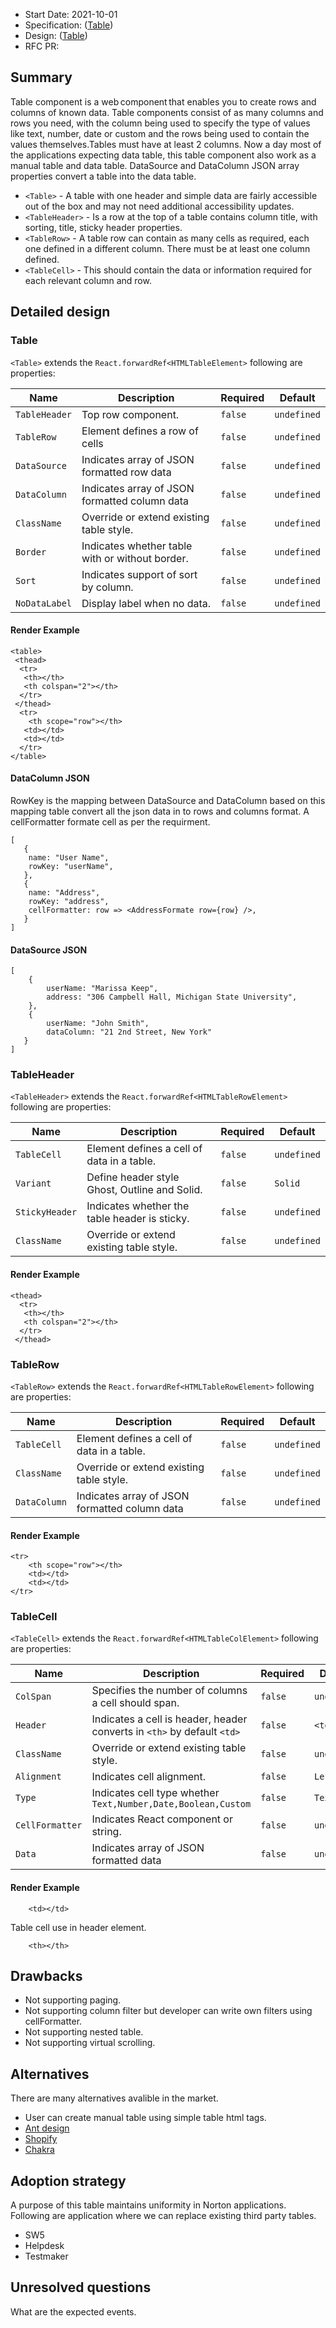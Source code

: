 - Start Date: 2021-10-01
- Specification: ([Table](<https://wwnorton1.sharepoint.com/:w:/g/DP/products_and_projects/nds/EUXxmi6yZvBLiSLZLKo7M2cBuFiWRXtQ_lM1_OW0Smm5mQ?e=nutOb4>))
- Design: ([Table](https://app.zeplin.io/project/5d66e28439bbe3139aa846ad/screen/6148d737ee5b5557ca49792c))
- RFC PR:

## Summary

Table component is a web component that enables you to create rows and columns of known data. Table components consist of as many columns and rows you need, with the column being used to specify the type of values like text, number, date or custom and the rows being used to contain the values themselves.Tables must have at least 2 columns. Now a day most of the applications expecting data table, this table component also work as a manual table and data table. DataSource and DataColumn JSON array properties convert a table into the data table.

- `<Table>`        - A table with one header and simple data are fairly accessible out of the box and may not need additional accessibility updates.
- `<TableHeader>`  - Is a row at the top of a table contains column title, with sorting, title, sticky header properties.
- `<TableRow>`     - A table row can contain as many cells as required, each one defined in a different column. There must be at least one column defined.
- `<TableCell>`    - This should contain the data or information required for each relevant column and row.

## Detailed design

### Table

`<Table>` extends the `React.forwardRef<HTMLTableElement>` following are properties:

| Name     | Description                              | Required | Default     |
| -------- | ---------------------------------------- | -------- | ----------- |
| `TableHeader` | Top row component. | `false`  | `undefined` |
| `TableRow` | Element defines a row of cells | `false`  | `undefined` |
| `DataSource` | Indicates array of JSON formatted row data | `false`  | `undefined` |
| `DataColumn` | Indicates array of JSON formatted column data | `false`  | `undefined` |
| `ClassName` | Override or extend existing table style.  | `false`  | `undefined` |
| `Border` | Indicates whether table with or without border. | `false`  | `undefined` |
| `Sort` | Indicates support of sort by column. | `false`  | `undefined` |
| `NoDataLabel` | Display label when no data. | `false`  | `undefined` |

#### Render Example

```
<table>  
 <thead>    
  <tr>      
   <th></th>      
   <th colspan="2"></th>    
  </tr>  
 </thead>  
  <tr>   
    <th scope="row"></th>    
   <td></td>    
   <td></td>  
  </tr>
</table>
```

#### DataColumn JSON

RowKey is the mapping between DataSource and DataColumn based on this mapping table convert all the json data in to rows and columns format. A cellFormatter formate cell as per the requirment.

```
[
   {
    name: "User Name",
    rowKey: "userName",
   },
   {
    name: "Address",
    rowKey: "address",
    cellFormatter: row => <AddressFormate row={row} />,
   }
]
```

#### DataSource JSON

```
[
    {
        userName: "Marissa Keep",
        address: "306 Campbell Hall, Michigan State University",
    },
    {
        userName: "John Smith",
        dataColumn: "21 2nd Street, New York"
   }
]
```

### TableHeader

`<TableHeader>` extends the `React.forwardRef<HTMLTableRowElement>` following are properties:

| Name     | Description                              | Required | Default     |
| -------- | ---------------------------------------- | -------- | ----------- |
| `TableCell` | Element defines a cell of data in a table. | `false`  | `undefined` |
| `Variant` | Define header style Ghost, Outline and Solid. | `false`  | `Solid` |
| `StickyHeader` | Indicates whether the table header is sticky. | `false`  | `undefined` |
| `ClassName` | Override or extend existing table style. | `false`  | `undefined` |

#### Render Example

```
<thead>    
  <tr>      
   <th></th>      
   <th colspan="2"></th>    
  </tr>  
 </thead>  
```

### TableRow

`<TableRow>` extends the `React.forwardRef<HTMLTableRowElement>` following are properties:

| Name     | Description                              | Required | Default     |
| -------- | ---------------------------------------- | -------- | ----------- |
| `TableCell` | Element defines a cell of data in a table. | `false`  | `undefined` |
| `ClassName` | Override or extend existing table style. | `false`  | `undefined` |
| `DataColumn` | Indicates array of JSON formatted column data | `false`  | `undefined` |

#### Render Example

```
<tr>   
    <th scope="row"></th>    
    <td></td>    
    <td></td>  
</tr>
```

### TableCell

`<TableCell>` extends the `React.forwardRef<HTMLTableColElement>` following are properties:

| Name     | Description                              | Required | Default     |
| -------- | ---------------------------------------- | -------- | ----------- |
| `ColSpan` | Specifies the number of columns a cell should span. | `false`  | `undefined` |
| `Header` | Indicates a cell is header, header converts in `<th>` by default `<td>` | `false`  | `<td>` |
| `ClassName` | Override or extend existing table style. | `false`  | `undefined` |
| `Alignment` | Indicates cell alignment. | `false`  | `Left` |
| `Type` | Indicates cell type whether `Text,Number,Date,Boolean,Custom` | `false`  | `Text`  |
| `CellFormatter` | Indicates React component or string. | `false`  | `undefined` |
| `Data` | Indicates array of JSON formatted data | `false`  | `undefined` |

#### Render Example

```
    <td></td>   
```

Table cell use in header element.

```
    <th></th>   
```

## Drawbacks

- Not supporting paging.
- Not supporting column filter but developer can write own filters using cellFormatter.
- Not supporting nested table.
- Not supporting virtual scrolling.

## Alternatives

There are many alternatives avalible in the market.

- User can create manual table using simple table html tags.
- [Ant design](https://ant.design/components/table/)
- [Shopify](https://polaris.shopify.com/components/lists-and-tables/data-table#navigation)
- [Chakra](https://chakra-ui.com/docs/data-display/table)

## Adoption strategy

A purpose of this table maintains uniformity in Norton applications. Following are application where we can replace existing third party tables.

- SW5
- Helpdesk
- Testmaker

## Unresolved questions

What are the expected events.
